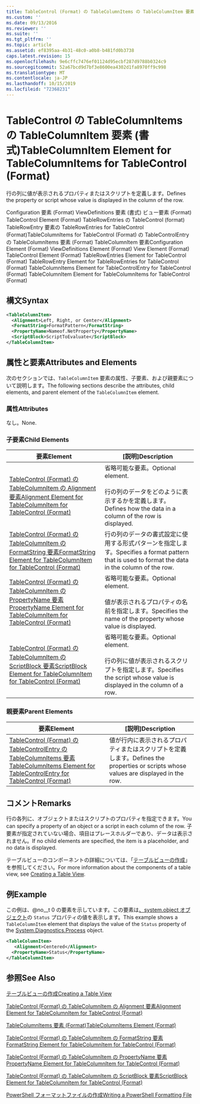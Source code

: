 ```yaml
---
title: TableControl (Format) の TableColumnItems の TableColumnItem 要素Microsoft Docs
ms.custom: ''
ms.date: 09/13/2016
ms.reviewer: ''
ms.suite: ''
ms.tgt_pltfrm: ''
ms.topic: article
ms.assetid: ef8395aa-4b31-48c0-a0b8-b481fd0b3738
caps.latest.revision: 15
ms.openlocfilehash: 9e6cffc7476ef01124d95ecbf287d9788b0324c9
ms.sourcegitcommit: 52a67bcd9d7bf3e8600ea4302d1fa8970ff9c998
ms.translationtype: MT
ms.contentlocale: ja-JP
ms.lasthandoff: 10/15/2019
ms.locfileid: "72368231"
---
```

# <a name="tablecolumnitem-element-for-tablecolumnitems-for-tablecontrol-format"></a><span data-ttu-id="2ef55-102">TableControl の TableColumnItems の TableColumnItem 要素 (書式)</span><span class="sxs-lookup"><span data-stu-id="2ef55-102">TableColumnItem Element for TableColumnItems for TableControl (Format)</span></span>

<span data-ttu-id="2ef55-103">行の列に値が表示されるプロパティまたはスクリプトを定義します。</span><span class="sxs-lookup"><span data-stu-id="2ef55-103">Defines the property or script whose value is displayed in the column of the row.</span></span>

<span data-ttu-id="2ef55-104">Configuration 要素 (Format) ViewDefinitions 要素 (書式) ビュー要素 (Format) TableControl Element (Format) TableRowEntries の TableControl (format) TableRowEntry 要素の TableRowEntries for TableControl (Format)TableColumnItems for TableControl (Format) の TableControlEntry の TableColumnItems 要素 (Format) TableColumnItem 要素</span><span class="sxs-lookup"><span data-stu-id="2ef55-104">Configuration Element (Format) ViewDefinitions Element (Format) View Element (Format) TableControl Element (Format) TableRowEntries Element for TableControl (Format) TableRowEntry Element for TableRowEntries for TableControl (Format) TableColumnItems Element for TableControlEntry for TableControl (Format) TableColumnItem Element for TableColumnItems for TableControl (Format)</span></span>

## <a name="syntax"></a><span data-ttu-id="2ef55-105">構文</span><span class="sxs-lookup"><span data-stu-id="2ef55-105">Syntax</span></span>

```xml
<TableColumnItem>
  <Alignment>Left, Right, or Center</Alignment>
  <FormatString>FormatPattern</FormatString>
  <PropertyName>Nameof.NetProperty</PropertyName>
  <ScriptBlock>ScriptToEvaluate</ScriptBlock>
</TableColumnItem>
```

## <a name="attributes-and-elements"></a><span data-ttu-id="2ef55-106">属性と要素</span><span class="sxs-lookup"><span data-stu-id="2ef55-106">Attributes and Elements</span></span>

<span data-ttu-id="2ef55-107">次のセクションでは、`TableColumnItem` 要素の属性、子要素、および親要素について説明します。</span><span class="sxs-lookup"><span data-stu-id="2ef55-107">The following sections describe the attributes, child elements, and parent element of the `TableColumnItem` element.</span></span>

### <a name="attributes"></a><span data-ttu-id="2ef55-108">属性</span><span class="sxs-lookup"><span data-stu-id="2ef55-108">Attributes</span></span>

<span data-ttu-id="2ef55-109">なし。</span><span class="sxs-lookup"><span data-stu-id="2ef55-109">None.</span></span>

### <a name="child-elements"></a><span data-ttu-id="2ef55-110">子要素</span><span class="sxs-lookup"><span data-stu-id="2ef55-110">Child Elements</span></span>

|<span data-ttu-id="2ef55-111">要素</span><span class="sxs-lookup"><span data-stu-id="2ef55-111">Element</span></span>|<span data-ttu-id="2ef55-112">[説明]</span><span class="sxs-lookup"><span data-stu-id="2ef55-112">Description</span></span>|
|-------------|-----------------|
|[<span data-ttu-id="2ef55-113">TableControl (Format) の TableColumnItem の Alignment 要素</span><span class="sxs-lookup"><span data-stu-id="2ef55-113">Alignment Element for TableColumnItem for TableControl (Format)</span></span>](./alignment-element-for-tablecolumnitem-for-tablecontrol-format.md)|<span data-ttu-id="2ef55-114">省略可能な要素。</span><span class="sxs-lookup"><span data-stu-id="2ef55-114">Optional element.</span></span><br /><br /> <span data-ttu-id="2ef55-115">行の列のデータをどのように表示するかを定義します。</span><span class="sxs-lookup"><span data-stu-id="2ef55-115">Defines how the data in a column of the row is displayed.</span></span>|
|[<span data-ttu-id="2ef55-116">TableControl (Format) の TableColumnItem の FormatString 要素</span><span class="sxs-lookup"><span data-stu-id="2ef55-116">FormatString Element for TableColumnItem for TableControl (Format)</span></span>](./formatstring-element-for-tablecolumnitem-for-tablecontrol-format.md)|<span data-ttu-id="2ef55-117">行の列のデータの書式設定に使用する形式パターンを指定します。</span><span class="sxs-lookup"><span data-stu-id="2ef55-117">Specifies a format pattern that is used to format the data in the column of the row.</span></span>|
|[<span data-ttu-id="2ef55-118">TableControl (Format) の TableColumnItem の PropertyName 要素</span><span class="sxs-lookup"><span data-stu-id="2ef55-118">PropertyName Element for TableColumnItem for TableControl (Format)</span></span>](./propertyname-element-for-tablecolumnitem-for-tablecontrol-format.md)|<span data-ttu-id="2ef55-119">省略可能な要素。</span><span class="sxs-lookup"><span data-stu-id="2ef55-119">Optional element.</span></span><br /><br /> <span data-ttu-id="2ef55-120">値が表示されるプロパティの名前を指定します。</span><span class="sxs-lookup"><span data-stu-id="2ef55-120">Specifies the name of the property whose value is displayed.</span></span>|
|[<span data-ttu-id="2ef55-121">TableControl (Format) の TableColumnItem の ScriptBlock 要素</span><span class="sxs-lookup"><span data-stu-id="2ef55-121">ScriptBlock Element for TableColumnItem for TableControl (Format)</span></span>](./scriptblock-element-for-tablecolumnitem-for-tablecontrol-format.md)|<span data-ttu-id="2ef55-122">省略可能な要素。</span><span class="sxs-lookup"><span data-stu-id="2ef55-122">Optional element.</span></span><br /><br /> <span data-ttu-id="2ef55-123">行の列に値が表示されるスクリプトを指定します。</span><span class="sxs-lookup"><span data-stu-id="2ef55-123">Specifies the script whose value is displayed in the column of a row.</span></span>|

### <a name="parent-elements"></a><span data-ttu-id="2ef55-124">親要素</span><span class="sxs-lookup"><span data-stu-id="2ef55-124">Parent Elements</span></span>

|<span data-ttu-id="2ef55-125">要素</span><span class="sxs-lookup"><span data-stu-id="2ef55-125">Element</span></span>|<span data-ttu-id="2ef55-126">[説明]</span><span class="sxs-lookup"><span data-stu-id="2ef55-126">Description</span></span>|
|-------------|-----------------|
|[<span data-ttu-id="2ef55-127">TableControl (Format) の TableControlEntry の TableColumnItems 要素</span><span class="sxs-lookup"><span data-stu-id="2ef55-127">TableColumnItems Element for TableControlEntry for TableControl (Format)</span></span>](./tablecolumnitems-element-for-tablerowentry-for-tablecontrol-format.md)|<span data-ttu-id="2ef55-128">値が行内に表示されるプロパティまたはスクリプトを定義します。</span><span class="sxs-lookup"><span data-stu-id="2ef55-128">Defines the properties or scripts whose values are displayed in the row.</span></span>|

## <a name="remarks"></a><span data-ttu-id="2ef55-129">コメント</span><span class="sxs-lookup"><span data-stu-id="2ef55-129">Remarks</span></span>

<span data-ttu-id="2ef55-130">行の各列に、オブジェクトまたはスクリプトのプロパティを指定できます。</span><span class="sxs-lookup"><span data-stu-id="2ef55-130">You can specify a property of an object or a script in each column of the row.</span></span> <span data-ttu-id="2ef55-131">子要素が指定されていない場合、項目はプレースホルダーであり、データは表示されません。</span><span class="sxs-lookup"><span data-stu-id="2ef55-131">If no child elements are specified, the item is a placeholder, and no data is displayed.</span></span>

<span data-ttu-id="2ef55-132">テーブルビューのコンポーネントの詳細については、「[テーブルビューの作成](./creating-a-table-view.md)」を参照してください。</span><span class="sxs-lookup"><span data-stu-id="2ef55-132">For more information about the components of a table view, see [Creating a Table View](./creating-a-table-view.md).</span></span>

## <a name="example"></a><span data-ttu-id="2ef55-133">例</span><span class="sxs-lookup"><span data-stu-id="2ef55-133">Example</span></span>

<span data-ttu-id="2ef55-134">この例は、@no__t 0 の要素を示しています。この要素は[、system.object オブジェクト](/dotnet/api/System.Diagnostics.Process)の `Status` プロパティの値を表示します。</span><span class="sxs-lookup"><span data-stu-id="2ef55-134">This example shows a `TableColumnItem` element that displays the value of the `Status` property of the [System.Diagnostics.Process](/dotnet/api/System.Diagnostics.Process) object.</span></span>

```xml
<TableColumnItem>
   <Alignment>Centered</Alignment>
  <PropertyName>Status</PropertyName>
</TableColumnItem>

```

## <a name="see-also"></a><span data-ttu-id="2ef55-135">参照</span><span class="sxs-lookup"><span data-stu-id="2ef55-135">See Also</span></span>

[<span data-ttu-id="2ef55-136">テーブルビューの作成</span><span class="sxs-lookup"><span data-stu-id="2ef55-136">Creating a Table View</span></span>](./creating-a-table-view.md)

[<span data-ttu-id="2ef55-137">TableControl (Format) の TableColumnItem の Alignment 要素</span><span class="sxs-lookup"><span data-stu-id="2ef55-137">Alignment Element for TableColumnItem for TableControl (Format)</span></span>](./alignment-element-for-tablecolumnitem-for-tablecontrol-format.md)

[<span data-ttu-id="2ef55-138">TableColumnItems 要素 (Format)</span><span class="sxs-lookup"><span data-stu-id="2ef55-138">TableColumnItems Element (Format)</span></span>](./tablecolumnitems-element-for-tablerowentry-for-tablecontrol-format.md)

[<span data-ttu-id="2ef55-139">TableControl (Format) の TableColumnItem の FormatString 要素</span><span class="sxs-lookup"><span data-stu-id="2ef55-139">FormatString Element for TableColumnItem for TableControl (Format)</span></span>](./formatstring-element-for-tablecolumnitem-for-tablecontrol-format.md)

[<span data-ttu-id="2ef55-140">TableControl (Format) の TableColumnItem の PropertyName 要素</span><span class="sxs-lookup"><span data-stu-id="2ef55-140">PropertyName Element for TableColumnItem for TableControl (Format)</span></span>](./propertyname-element-for-tablecolumnitem-for-tablecontrol-format.md)

[<span data-ttu-id="2ef55-141">TableControl (Format) の TableColumnItem の ScriptBlock 要素</span><span class="sxs-lookup"><span data-stu-id="2ef55-141">ScriptBlock Element for TableColumnItem for TableControl (Format)</span></span>](./scriptblock-element-for-tablecolumnitem-for-tablecontrol-format.md)

[<span data-ttu-id="2ef55-142">PowerShell フォーマットファイルの作成</span><span class="sxs-lookup"><span data-stu-id="2ef55-142">Writing a PowerShell Formatting File</span></span>](./writing-a-powershell-formatting-file.md)
